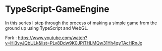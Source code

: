 # TypeScript-GameEngine
In this series I step through the process of making a simple game from the ground up using TypeScript and WebGL.

Fork :  https://www.youtube.com/watch?v=Hi3vyJQbULk&list=PLv8Ddw9K0JPiTHLMQw31Yh4qyTAcHRnJx  
